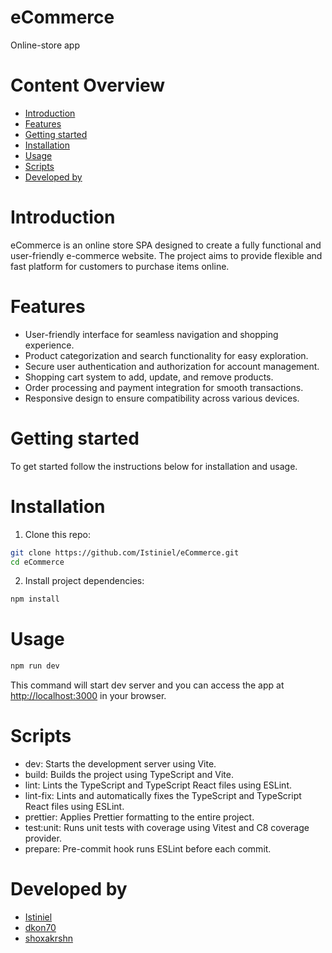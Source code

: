 # eCommerce

Online-store app

# Content Overview

- [Introduction](#introduction)
- [Features](#features)
- [Getting started](#getting-started)
- [Installation](#installation)
- [Usage](#usage)
- [Scripts](#scripts)
- [Developed by](#developed-by)

# <a name="introduction"></a> Introduction

eCommerce is an online store SPA designed to create a fully functional and user-friendly e-commerce website. The project aims to provide flexible and fast platform for customers to purchase items online.

# <a name="features"></a> Features

- User-friendly interface for seamless navigation and shopping experience.
- Product categorization and search functionality for easy exploration.
- Secure user authentication and authorization for account management.
- Shopping cart system to add, update, and remove products.
- Order processing and payment integration for smooth transactions.
- Responsive design to ensure compatibility across various devices.

# <a name="getting-started"></a> Getting started

To get started follow the instructions below for installation and usage.

# <a name="installation"></a> Installation

1. Clone this repo:

```bash
git clone https://github.com/Istiniel/eCommerce.git
cd eCommerce
```

2. Install project dependencies:

```bash
npm install
```

# <a name="usage"></a> Usage

```bash
npm run dev
```

This command will start dev server and you can access the app at [http://localhost:3000](http://localhost:3000) in your browser.

# <a name="scripts"></a> Scripts

- dev: Starts the development server using Vite.
- build: Builds the project using TypeScript and Vite.
- lint: Lints the TypeScript and TypeScript React files using ESLint.
- lint-fix: Lints and automatically fixes the TypeScript and TypeScript React files using ESLint.
- prettier: Applies Prettier formatting to the entire project.
- test:unit: Runs unit tests with coverage using Vitest and C8 coverage provider.
- prepare: Pre-commit hook runs ESLint before each commit.

# <a name="developed-by"></a> Developed by

- [Istiniel](https://github.com/Istiniel)
- [dkon70](https://github.com/dkon70)
- [shoxakrshn](https://github.com/shoxakrshn)
